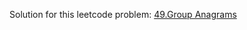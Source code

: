 Solution for this leetcode problem: [49.Group Anagrams](https://leetcode.com/problems/group-anagrams/)
